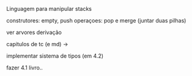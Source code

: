 Linguagem para manipular stacks

construtores: empty, push
operaçoes: pop e merge (juntar duas pilhas)

ver arvores derivação

capitulos de tc (e md) -> 

implementar sistema de tipos (em 4.2)

fazer 4.1 livro..